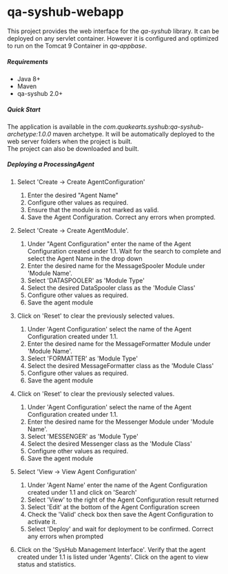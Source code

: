 # qa-syshub-webapp

This project provides the web interface for the _qa-syshub_ library. It can be deployed on any servlet container. However it is configured and optimized to run on the Tomcat 9 Container in _qa-appbase_.

##### Requirements
* Java 8+
* Maven
* qa-syshub 2.0+

##### Quick Start

The application is available in the _com.quakearts.syshub:qa-syshub-archetype:1.0.0_ maven archetype. It will be automatically deployed to the web server folders when the project is built.
<br />
The project can also be downloaded and built.

##### Deploying a ProcessingAgent

1. Select 'Create → Create AgentConfiguration'

    1. Enter the desired "Agent Name"
    2. Configure other values as required.
    3. Ensure that the module is not marked as valid.
    4. Save the Agent Configuration. Correct any errors when prompted.

2. Select 'Create → Create AgentModule'.

    1. Under "Agent Configuration" enter the name of the Agent Configuration created under 1.1. Wait for the search to complete and select the Agent Name in the drop down
    2. Enter the desired name for the MessageSpooler Module under 'Module Name'.
    3. Select 'DATASPOOLER' as 'Module Type'
    4. Select the desired DataSpooler class as the 'Module Class'
    5. Configure other values as required.
	6. Save the agent module

3. Click on 'Reset' to clear the previously selected values.
    
    1. Under 'Agent Configuration' select the name of the Agent Configuration created under 1.1.
    2. Enter the desired name for the MessageFormatter Module under 'Module Name'.
    3. Select 'FORMATTER' as 'Module Type'
	4. Select the desired MessageFormatter class as the 'Module Class'
    5. Configure other values as required.
	6. Save the agent module

4. Click on 'Reset' to clear the previously selected values.
    
    1. Under 'Agent Configuration' select the name of the Agent Configuration created under 1.1.
    2. Enter the desired name for the Messenger Module under 'Module Name'.
    3. Select 'MESSENGER' as 'Module Type'
    4. Select the desired Messenger class as the 'Module Class'
    5. Configure other values as required.
	6. Save the agent module

5. Select 'View → View Agent Configuration'
    
    1. Under 'Agent Name' enter the name of the Agent Configuration created under 1.1 and click on 'Search'
    2. Select 'View' to the right of the Agent Configuration result returned
    3. Select 'Edit' at the bottom of the Agent Configuration screen
    3. Check the 'Valid' check box then save the Agent Configuration to activate it.
    3. Select 'Deploy' and wait for deployment to be confirmed. Correct any errors when prompted

6. Click on the 'SysHub Management Interface'. Verify that the agent created under 1.1 is listed under 'Agents'. Click on the agent to view status and statistics.